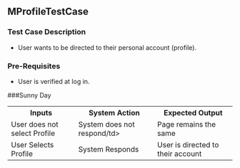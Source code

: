 ## MProfileTestCase

### Test Case Description
* User wants to be directed to their personal account (profile).

### Pre-Requisites
* User is verified at log in.

###Sunny Day

<table>
	<tr>
		<th>Inputs</th>
		<th>System Action</th>
		<th>Expected Output</th>
	</tr>
	<tr>
		<td>User does not select Profile</td>
		<td>System does not respond/td>
		<td>Page remains the same</td>
	</tr>
	<tr>
		<td>User Selects Profile</td>
		<td>System Responds</td>
		<td>User is directed to their account</td>
	</tr>
	
</table>
